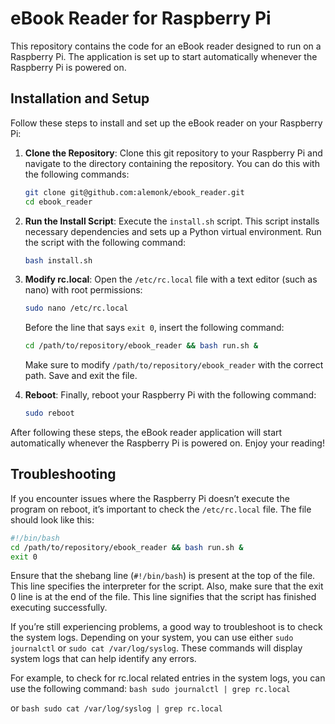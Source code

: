 # eBook Reader for Raspberry Pi

This repository contains the code for an eBook reader designed to run on a Raspberry Pi. The application is set up to start automatically whenever the Raspberry Pi is powered on.

## Installation and Setup

Follow these steps to install and set up the eBook reader on your Raspberry Pi:

1. **Clone the Repository**: Clone this git repository to your Raspberry Pi and navigate to the directory containing the repository. You can do this with the following commands:
    ```bash
    git clone git@github.com:alemonk/ebook_reader.git
    cd ebook_reader
    ```

2. **Run the Install Script**: Execute the `install.sh` script. This script installs necessary dependencies and sets up a Python virtual environment. Run the script with the following command:
    ```bash
    bash install.sh
    ```

3. **Modify rc.local**: Open the `/etc/rc.local` file with a text editor (such as nano) with root permissions:
    ```bash
    sudo nano /etc/rc.local
    ```
    Before the line that says `exit 0`, insert the following command:
    ```bash
    cd /path/to/repository/ebook_reader && bash run.sh &
    ```
    Make sure to modify `/path/to/repository/ebook_reader` with the correct path.
    Save and exit the file.

4. **Reboot**: Finally, reboot your Raspberry Pi with the following command:
    ```bash
    sudo reboot
    ```

After following these steps, the eBook reader application will start automatically whenever the Raspberry Pi is powered on. Enjoy your reading!

## Troubleshooting

If you encounter issues where the Raspberry Pi doesn’t execute the program on reboot, it’s important to check the `/etc/rc.local` file. The file should look like this:

```bash
#!/bin/bash
cd /path/to/repository/ebook_reader && bash run.sh &
exit 0
```
Ensure that the shebang line (`#!/bin/bash`) is present at the top of the file. This line specifies the interpreter for the script. Also, make sure that the exit 0 line is at the end of the file. This line signifies that the script has finished executing successfully.

If you’re still experiencing problems, a good way to troubleshoot is to check the system logs. Depending on your system, you can use either `sudo journalctl` or `sudo cat /var/log/syslog`. These commands will display system logs that can help identify any errors.

For example, to check for rc.local related entries in the system logs, you can use the following command:
    ```bash
    sudo journalctl | grep rc.local
    ```

or
    ```bash
    sudo cat /var/log/syslog | grep rc.local
    ```
